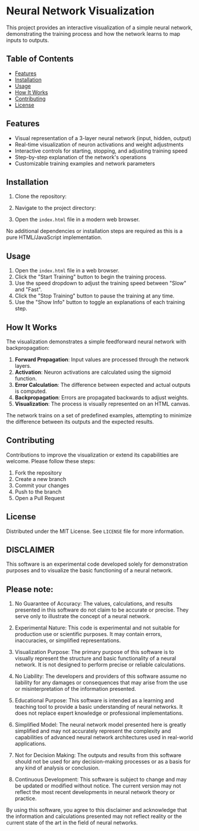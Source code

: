 # Neural Network Visualization

This project provides an interactive visualization of a simple neural network, demonstrating the training process and how the network learns to map inputs to outputs.

## Table of Contents

- [Features](#features)
- [Installation](#installation)
- [Usage](#usage)
- [How It Works](#how-it-works)
- [Contributing](#contributing)
- [License](#license)

## Features

- Visual representation of a 3-layer neural network (input, hidden, output)
- Real-time visualization of neuron activations and weight adjustments
- Interactive controls for starting, stopping, and adjusting training speed
- Step-by-step explanation of the network's operations
- Customizable training examples and network parameters

## Installation

1. Clone the repository:

2. Navigate to the project directory:

3. Open the `index.html` file in a modern web browser.

No additional dependencies or installation steps are required as this is a pure HTML/JavaScript implementation.

## Usage

1. Open the `index.html` file in a web browser.
2. Click the "Start Training" button to begin the training process.
3. Use the speed dropdown to adjust the training speed between "Slow" and "Fast".
4. Click the "Stop Training" button to pause the training at any time.
5. Use the "Show Info" button to toggle an explanations of each training step.

## How It Works

The visualization demonstrates a simple feedforward neural network with backpropagation:

1. **Forward Propagation**: Input values are processed through the network layers.
2. **Activation**: Neuron activations are calculated using the sigmoid function.
3. **Error Calculation**: The difference between expected and actual outputs is computed.
4. **Backpropagation**: Errors are propagated backwards to adjust weights.
5. **Visualization**: The process is visually represented on an HTML canvas.

The network trains on a set of predefined examples, attempting to minimize the difference between its outputs and the expected results.

## Contributing

Contributions to improve the visualization or extend its capabilities are welcome. Please follow these steps:

1. Fork the repository
2. Create a new branch 
3. Commit your changes 
4. Push to the branch 
5. Open a Pull Request

## License

Distributed under the MIT License. See `LICENSE` file for more information.

## DISCLAIMER

This software is an experimental code developed solely for demonstration purposes and to visualize the basic functioning of a neural network.

## Please note:

1. No Guarantee of Accuracy: The values, calculations, and results presented in this software do not claim to be accurate or precise. They serve only to illustrate the concept of a neural network.

2. Experimental Nature: This code is experimental and not suitable for production use or scientific purposes. It may contain errors, inaccuracies, or simplified representations.

3. Visualization Purpose: The primary purpose of this software is to visually represent the structure and basic functionality of a neural network. It is not designed to perform precise or reliable calculations.

4. No Liability: The developers and providers of this software assume no liability for any damages or consequences that may arise from the use or misinterpretation of the information presented.

5. Educational Purpose: This software is intended as a learning and teaching tool to provide a basic understanding of neural networks. It does not replace expert knowledge or professional implementations.

6. Simplified Model: The neural network model presented here is greatly simplified and may not accurately represent the complexity and capabilities of advanced neural network architectures used in real-world applications.

7. Not for Decision Making: The outputs and results from this software should not be used for any decision-making processes or as a basis for any kind of analysis or conclusion.

8. Continuous Development: This software is subject to change and may be updated or modified without notice. The current version may not reflect the most recent developments in neural network theory or practice.

By using this software, you agree to this disclaimer and acknowledge that the information and calculations presented may not reflect reality or the current state of the art in the field of neural networks.


